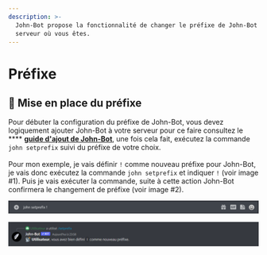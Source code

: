 ```yaml
---
description: >-
  John-Bot propose la fonctionnalité de changer le préfixe de John-Bot dans le
  serveur où vous êtes.
---
```


# Préfixe

## :satellite: Mise en place du préfixe

Pour débuter la configuration du préfixe de John-Bot, vous devez logiquement ajouter John-Bot à votre serveur pour ce faire consultez le **** [**guide d'ajout de John-Bot**](../#ajouter-john-bot-a-votre-serveur-discord), une fois cela fait, exécutez la commande `john setprefix` suivi du préfixe de votre choix.\
\
Pour mon exemple, je vais définir `!` comme nouveau préfixe pour John-Bot, je vais donc exécutez la commande `john setprefix` et indiquer `!` (voir image #1). Puis je vais exécuter la commande, suite à cette action John-Bot confirmera le changement de préfixe (voir image #2).

![Image #1](../.gitbook/assets/prefix.png)

![Image #2](../.gitbook/assets/SetPrefix.png)
